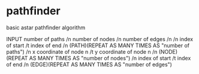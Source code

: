 # pathfinder
basic astar pathfinder algorithm

INPUT
number of paths /n
number of nodes /n
number of edges /n
/n
index of start /t index of end /n (PATH)(REPEAT AS MANY TIMES AS "number of paths")
/n
x coordinate of node n /t y coordinate of node n /n (NODE)(REPEAT AS MANY TIMES AS "number of nodes")
/n
index of start /t index of end /n (EDGE)(REPEAT AS MANY TIMES AS "number of edges")
